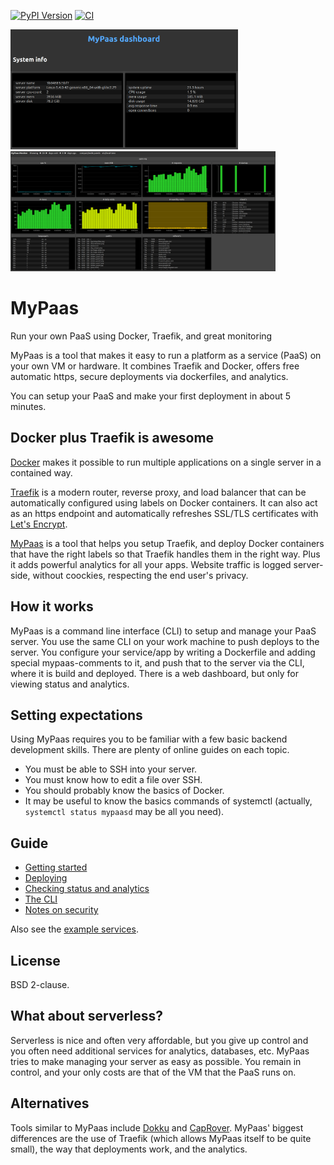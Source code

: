 [![PyPI Version](https://img.shields.io/pypi/v/mypaas.svg)](https://pypi.python.org/pypi/mypaas/)
[![CI](https://github.com/almarklein/mypaas/workflows/CI/badge.svg?branch=master)](https://github.com/almarklein/mypaas/actions)

<img src="docs/screenshots/dashboard1.png" height=192></img>
<img src="docs/screenshots/dashboard3.png" height=192></img>

# MyPaas
Run your own PaaS using Docker, Traefik, and great monitoring

MyPaas is a tool that makes it easy to run a platform as a service (PaaS)
on your own VM or hardware. It combines Traefik and Docker, offers free
automatic https, secure deployments via dockerfiles, and analytics.

You can setup your PaaS and make your first deployment in about 5 minutes.

## Docker plus Traefik is awesome

[Docker](https://en.wikipedia.org/wiki/Docker_(software)) makes it
possible to run multiple applications on a single server in a contained
way.

[Traefik](https://traefik.io/) is a modern router, reverse proxy, and
load balancer that can be automatically configured using labels on
Docker containers. It can also act as an https endpoint and
automatically refreshes SSL/TLS certificates with [Let's Encrypt](https://letsencrypt.org/).

[MyPaas](https://github.com/almarklein/mypaas) is a tool that helps you
setup Traefik, and deploy Docker containers that have the right labels
so that Traefik handles them in the right way. Plus it adds
powerful analytics for all your apps. Website traffic is logged
server-side, without coockies, respecting the end user's privacy.


## How it works

MyPaas is a command line interface (CLI) to setup and manage your PaaS server.
You use the same CLI on your work machine to push deploys to the server.
You configure your service/app by writing a Dockerfile and adding special
mypaas-comments to it, and push that to the server via the CLI, where it is build
and deployed. There is a web dashboard, but only for viewing status and analytics.


## Setting expectations

Using MyPaas requires you to be familiar with a few basic backend
development skills. There are plenty of online guides on each topic.

* You must be able to SSH into your server.
* You must know how to edit a file over SSH.
* You should probably know the basics of Docker.
* It may be useful to know the basics commands of systemctl
  (actually, `systemctl status mypaasd` may be all you need).


## Guide

* [Getting started](docs/gettingstarted.md)
* [Deploying](docs/deploying.md)
* [Checking status and analytics](docs/status.md)
* [The CLI](docs/cli.md)
* [Notes on security](docs/security.md)

Also see the [example services](https://github.com/almarklein/mypaas/tree/master/example_services).


## License

BSD 2-clause.


## What about serverless?

Serverless is nice and often very affordable, but you give up control
and you often need additional services for analytics, databases, etc.
MyPaas tries to make managing your server as easy as possible. You
remain in control, and your only costs are that of the VM that the PaaS
runs on.


## Alternatives

Tools similar to MyPaas include [Dokku](http://dokku.viewdocs.io/dokku) and
[CapRover](https://caprover.com). MyPaas' biggest differences are the use of
Traefik (which allows MyPaas itself to be quite small), the way that
deployments work, and the analytics.
